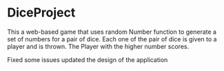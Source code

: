 # DiceProject
This a web-based game that uses random Number function to generate a set of numbers for a pair of dice.
Each one of the pair of dice is given to a player and is thrown. 
The Player with the higher number scores.

Fixed some issues
updated the design of the application

